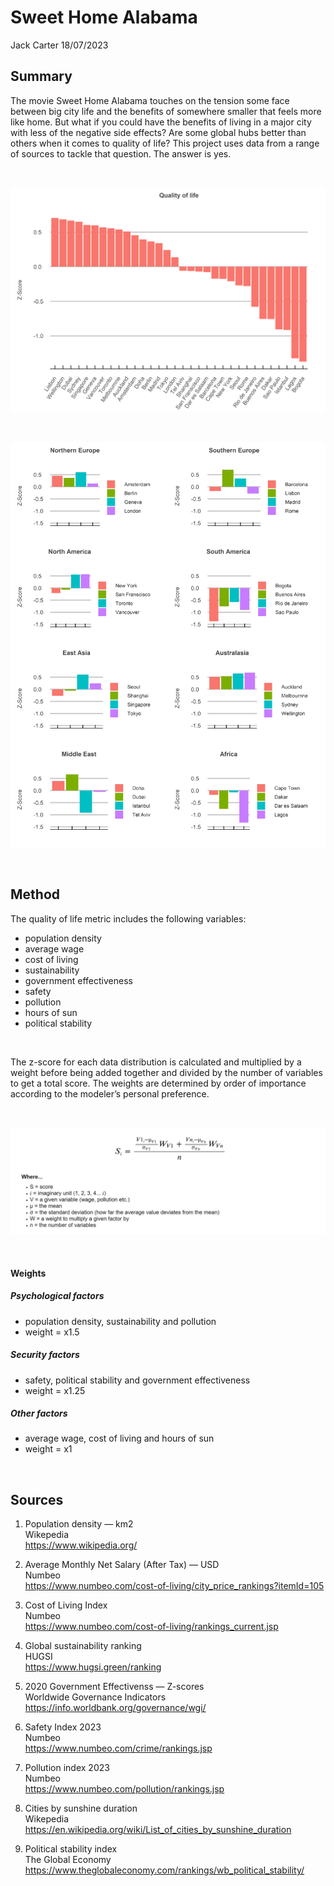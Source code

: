 Sweet Home Alabama
================
Jack Carter
18/07/2023

## **Summary**

The movie Sweet Home Alabama touches on the tension some face between
big city life and the benefits of somewhere smaller that feels more like
home. But what if you could have the benefits of living in a major city
with less of the negative side effects? Are some global hubs better than
others when it comes to quality of life? This project uses data from a
range of sources to tackle that question. The answer is yes.

 

![](sweet_home_alabama_files/figure-gfm/unnamed-chunk-1-1.png)<!-- -->

 

![](sweet_home_alabama_files/figure-gfm/unnamed-chunk-2-1.png)<!-- -->

 

## **Method**

The quality of life metric includes the following variables:

  - population density
  - average wage
  - cost of living
  - sustainability
  - government effectiveness
  - safety
  - pollution
  - hours of sun
  - political stability

 

The z-score for each data distribution is calculated and multiplied by a
weight before being added together and divided by the number of
variables to get a total score. The weights are determined by order of
importance according to the modeler’s personal preference.

   

<img src="total_score.JPG" alt="Total score calculation">

   

#### Weights

##### Psychological factors

  - population density, sustainability and pollution  
  - weight = x1.5

##### Security factors

  - safety, political stability and government effectiveness  
  - weight = x1.25

##### Other factors

  - average wage, cost of living and hours of sun  
  - weight = x1

   

## **Sources**

1)  Population density — km2  
    Wikepedia  
    <https://www.wikipedia.org/>

2)  Average Monthly Net Salary (After Tax) — USD  
    Numbeo  
    <https://www.numbeo.com/cost-of-living/city_price_rankings?itemId=105>

3)  Cost of Living Index  
    Numbeo  
    <https://www.numbeo.com/cost-of-living/rankings_current.jsp>

4)  Global sustainability ranking  
    HUGSI  
    <https://www.hugsi.green/ranking>

5)  2020 Government Effectivenss — Z-scores  
    Worldwide Governance Indicators  
    <https://info.worldbank.org/governance/wgi/>

6)  Safety Index 2023  
    Numbeo  
    <https://www.numbeo.com/crime/rankings.jsp>

7)  Pollution index 2023  
    Numbeo  
    <https://www.numbeo.com/pollution/rankings.jsp>

8)  Cities by sunshine duration  
    Wikepedia  
    <https://en.wikipedia.org/wiki/List_of_cities_by_sunshine_duration>

9)  Political stability index  
    The Global Economy  
    <https://www.theglobaleconomy.com/rankings/wb_political_stability/>
